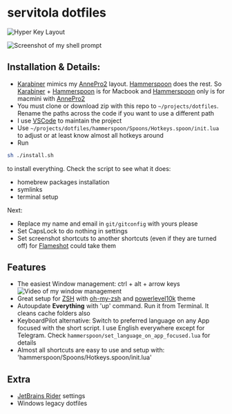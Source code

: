 # servitola dotfiles

![Hyper Key Layout](https://i.imgur.com/Ljh17BC.png)

![Screenshot of my shell prompt](https://i.imgur.com/8dgnsIb.jpg)
## Installation & Details:
* [Karabiner](https://karabiner-elements.pqrs.org/) mimics my [AnnePro2](https://www.annepro.net/) layout. [Hammerspoon](hammerspoon.org/) does the rest. So [Karabiner](https://karabiner-elements.pqrs.org/) + [Hammerspoon](hammerspoon.org/) is for Macbook and [Hammerspoon](hammerspoon.org/) only is for macmini with [AnnePro2](https://www.annepro.net/)
* You must clone or download zip with this repo to `~/projects/dotfiles`. Rename the paths across the code if you want to use a different path
* I use [VSCode](https://code.visualstudio.com/) to maintain the project
* Use `~/projects/dotfiles/hammerspoon/Spoons/Hotkeys.spoon/init.lua` to adjust or at least know almost all hotkeys around
* Run
```bash
sh ./install.sh
```
 to install everything. Check the script to see what it does:

 * homebrew packages installation
 * symlinks
 * terminal setup

Next:
* Replace my name and email in `git/gitconfig` with yours please
* Set CapsLock to do nothing in settings
* Set screenshot shortcuts to another shortcuts (even if they are turned off) for [Flameshot](https://flameshot.org/) could take them

## Features
* The easiest Window management: ctrl + alt + arrow keys
![Video of my window management](https://i.imgur.com/crdP0bi.gif)
* Great setup for [ZSH](https://www.wikiwand.com/en/Z_shell) with [oh-my-zsh](https://ohmyz.sh/) and [powerlevel10k](https://github.com/romkatv/powerlevel10k) theme
* Autoupdate **Everything** with 'up' command. Run it from Terminal. It cleans cache folders also
* KeyboardPilot alternative: Switch to preferred language on any App focused with the short script. I use English everywhere except for Telegram. Check `hammerspoon/set_language_on_app_focused.lua` for details
* Almost all shortcuts are easy to use and setup with: 'hammerspoon/Spoons/Hotkeys.spoon/init.lua'

## Extra
* [JetBrains Rider](https://www.jetbrains.com/rider/) settings
* Windows legacy dotfiles
